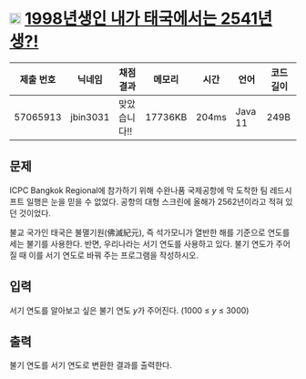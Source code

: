 # <img width="20px"  src="https://d2gd6pc034wcta.cloudfront.net/tier/1.svg" class="solvedac-tier"> [1998년생인 내가 태국에서는 2541년생?!](https://www.acmicpc.net/problem/18108) 

| 제출 번호 | 닉네임 | 채점 결과 | 메모리 | 시간 | 언어 | 코드 길이 |
|---|---|---|---|---|---|---|
|57065913|jbin3031|맞았습니다!! |17736KB|204ms|Java 11|249B|

## 문제
<p>ICPC Bangkok Regional에 참가하기 위해 수완나품 국제공항에 막 도착한 팀 레드시프트 일행은 눈을 믿을 수 없었다. 공항의 대형 스크린에 올해가 2562년이라고 적혀 있던 것이었다.</p>

<p>불교 국가인 태국은 불멸기원(佛滅紀元), 즉 석가모니가 열반한 해를 기준으로 연도를 세는 불기를 사용한다. 반면, 우리나라는 서기 연도를 사용하고 있다. 불기 연도가 주어질 때 이를 서기 연도로 바꿔 주는 프로그램을 작성하시오.</p>

## 입력
<p>서기 연도를 알아보고 싶은 불기 연도 <em>y</em>가 주어진다. (1000 ≤ <em>y</em> ≤ 3000)</p>

## 출력
<p>불기 연도를 서기 연도로 변환한 결과를 출력한다.</p>

